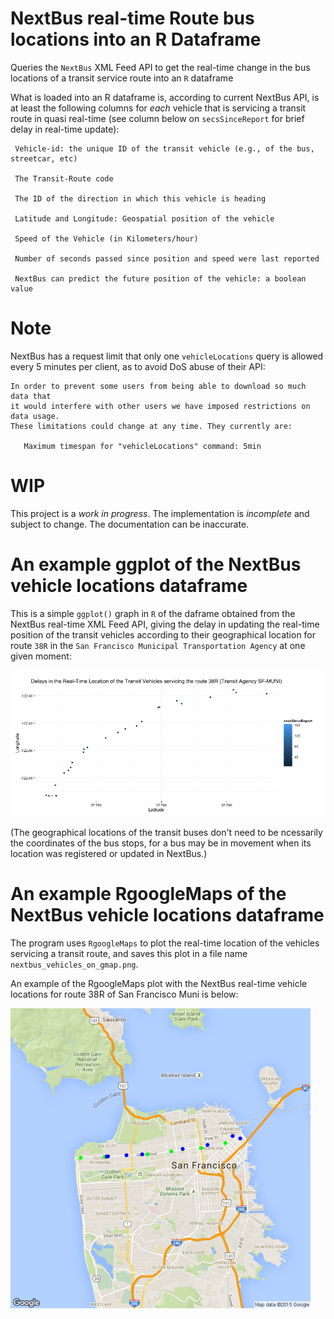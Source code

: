 # NextBus real-time Route bus locations into an R Dataframe

Queries the `NextBus` XML Feed API to get the real-time change in the bus locations of a transit
service route into an `R` dataframe

What is loaded into an R dataframe is, according to current NextBus API, is at least the following
columns for *each* vehicle that is servicing a transit route in quasi real-time (see column below
on `secsSinceReport` for brief delay in real-time update):

     Vehicle-id: the unique ID of the transit vehicle (e.g., of the bus, streetcar, etc)

     The Transit-Route code

     The ID of the direction in which this vehicle is heading

     Latitude and Longitude: Geospatial position of the vehicle

     Speed of the Vehicle (in Kilometers/hour)

     Number of seconds passed since position and speed were last reported

     NextBus can predict the future position of the vehicle: a boolean value

# Note

NextBus has a request limit that only one `vehicleLocations` query is allowed every
5 minutes per client, as to avoid DoS abuse of their API:

    In order to prevent some users from being able to download so much data that
    it would interfere with other users we have imposed restrictions on data usage.
    These limitations could change at any time. They currently are:

       Maximum timespan for "vehicleLocations" command: 5min

# WIP

This project is a *work in progress*. The implementation is *incomplete* and
subject to change. The documentation can be inaccurate.

# An example ggplot of the NextBus vehicle locations dataframe

This is a simple `ggplot()` graph in `R` of the daframe obtained from the
NextBus real-time XML Feed API, giving the delay in updating the real-time
position of the transit vehicles according to their geographical location
for route `38R` in the `San Francisco Municipal Transportation Agency` at
one given moment:

![Delays of Real-Time Location of Vehicles in a Route](/delays_in_real_time_location_of_transit_vehicles.png?raw=true "Delays of Real-Time Location of Vehicles in a Route")

(The geographical locations of the transit buses don't need to be
ncessarily the coordinates of the bus stops, for a bus may be in
movement when its location was registered or updated in NextBus.)

# An example RgoogleMaps of the NextBus vehicle locations dataframe

The program uses `RgoogleMaps` to plot the real-time location of the
vehicles servicing a transit route, and saves this plot in a file
name `nextbus_vehicles_on_gmap.png`.

An example of the RgoogleMaps plot with the NextBus real-time vehicle
locations for route 38R of San Francisco Muni is below:

![A RgoogleMaps plot with the NextBus real-time vehicle locations for route 38R of San Francisco Muni](/nextbus_vehicles_on_gmap.png?raw=true "A RgoogleMaps plot with the NextBus real-time vehicle locations for route 38R of San Francisco Muni")

